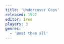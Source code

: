 ```yaml
---
title: 'Undercover Cops'
released: 1992
editor: Irem
players: 3
genres:
  - 'Beat them all'
---
```

